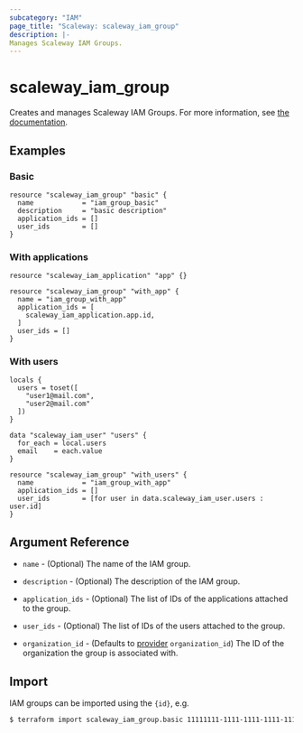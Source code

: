 ```yaml
---
subcategory: "IAM"
page_title: "Scaleway: scaleway_iam_group"
description: |-
Manages Scaleway IAM Groups.
---
```


# scaleway_iam_group

Creates and manages Scaleway IAM Groups.
For more information, see [the documentation](https://developers.scaleway.com/en/products/iam/api/v1alpha1/#groups-f592eb).

## Examples

### Basic

```hcl
resource "scaleway_iam_group" "basic" {
  name            = "iam_group_basic"
  description     = "basic description"
  application_ids = []
  user_ids        = []
}
```

### With applications

```hcl
resource "scaleway_iam_application" "app" {}

resource "scaleway_iam_group" "with_app" {
  name = "iam_group_with_app"
  application_ids = [
    scaleway_iam_application.app.id,
  ]
  user_ids = []
}
```

### With users

```hcl
locals {
  users = toset([
    "user1@mail.com",
    "user2@mail.com"
  ])
}

data "scaleway_iam_user" "users" {
  for_each = local.users
  email    = each.value
}

resource "scaleway_iam_group" "with_users" {
  name            = "iam_group_with_app"
  application_ids = []
  user_ids        = [for user in data.scaleway_iam_user.users : user.id]
}
```

## Argument Reference

- `name` - (Optional) The name of the IAM group.

- `description` - (Optional) The description of the IAM group.

- `application_ids` - (Optional) The list of IDs of the applications attached to the group.

- `user_ids` - (Optional) The list of IDs of the users attached to the group.

- `organization_id` - (Defaults to [provider](../index.md#organization_d) `organization_id`) The ID of the organization the group is associated with.

## Import

IAM groups can be imported using the `{id}`, e.g.

```bash
$ terraform import scaleway_iam_group.basic 11111111-1111-1111-1111-111111111111
```

